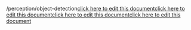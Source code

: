 /perception/object-detection<a href="https://github.com/BotParty/homelab_status_page/blob/main/perception/object-detection">click here to edit this document</a><a href="https://github.com/BotParty/homelab_status_page/blob/main/perception/object-detection">click here to edit this document</a><a href="https://github.com/BotParty/homelab_status_page/blob/main/src//perception/object-detection">click here to edit this document</a><a href="https://github.com/BotParty/homelab_status_page/blob/main/src//perception/object-detection">click here to edit this document</a>